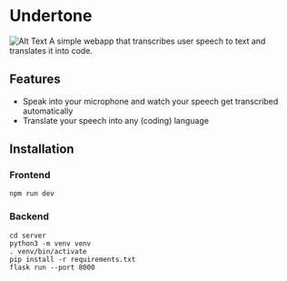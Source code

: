 # Undertone

![Alt Text](/mvp/public/demo.gif)
A simple webapp that transcribes user speech to text and translates it into code.

## Features
- Speak into your microphone and watch your speech get transcribed automatically
- Translate your speech into any (coding) language

## Installation

### Frontend

```
npm run dev
```

### Backend
```
cd server
python3 -m venv venv
. venv/bin/activate
pip install -r requirements.txt
flask run --port 8000
```